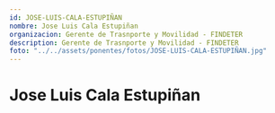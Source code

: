 ```yaml
---
id: JOSE-LUIS-CALA-ESTUPIÑAN
nombre: Jose Luis Cala Estupiñan
organizacion: Gerente de Trasnporte y Movilidad - FINDETER
description: Gerente de Trasnporte y Movilidad - FINDETER
foto: "../../assets/ponentes/fotos/JOSE-LUIS-CALA-ESTUPIÑAN.jpg"
---
```


# Jose Luis Cala Estupiñan
